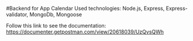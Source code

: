 #Backend for App Calendar
Used technologies: Node.js, Express, Express-validator, MongoDb, Mongoose

Follow this link to see the documentation:
https://documenter.getpostman.com/view/20618039/UzQvsQWh